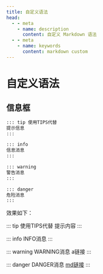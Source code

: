 ```yaml
---
title: 自定义语法
head:
  - - meta
    - name: description
      content: 自定义 Markdown 语法
  - - meta
    - name: keywords
      content: markdown custom 
---
```


# 自定义语法

## 信息框

```md
::: tip 使用TIPS代替
提示信息
:::

::: info
信息消息
:::

::: warning
警告消息
:::

::: danger
危险消息
:::
```
效果如下：

::: tip 使用TIPS代替
提示内容
:::

::: info
INFO消息
:::

::: warning
WARNING消息 <a>a链接</a>
:::

::: danger
DANGER消息 [md链接]()
:::
